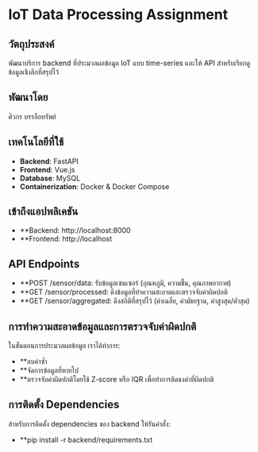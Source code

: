 # IoT Data Processing Assignment

## วัตถุประสงค์
พัฒนาบริการ backend ที่ประมวลผลข้อมูล IoT แบบ time-series และให้ API สำหรับเรียกดูข้อมูลเชิงลึกที่สรุปไว้
## พัฒนาโดย
ศิวกร บรรลือทรัพย์
## เทคโนโลยีที่ใช้
- **Backend**: FastAPI
- **Frontend**: Vue.js
- **Database**: MySQL
- **Containerization**: Docker & Docker Compose
## เข้าถึงแอปพลิเคชัน
- **Backend: http://localhost:8000
- **Frontend: http://localhost
## API Endpoints
- **POST /sensor/data: รับข้อมูลเซนเซอร์ (อุณหภูมิ, ความชื้น, คุณภาพอากาศ)
- **GET /sensor/processed: ดึงข้อมูลที่ทำความสะอาดและตรวจจับค่าผิดปกติ
- **GET /sensor/aggregated: ดึงสถิติที่สรุปไว้ (ค่าเฉลี่ย, ค่ามัธยฐาน, ค่าสูงสุด/ต่ำสุด)
## การทำความสะอาดข้อมูลและการตรวจจับค่าผิดปกติ
ในขั้นตอนการประมวลผลข้อมูล เราได้ทำการ:
- **ลบค่าซ้ำ
- **จัดการข้อมูลที่หายไป
- **ตรวจจับค่าผิดปกติโดยใช้ Z-score หรือ IQR เพื่อทำการติดธงค่าที่ผิดปกติ
## การติดตั้ง Dependencies
สำหรับการติดตั้ง dependencies ของ backend ให้รันคำสั่ง:
- **pip install -r backend/requirements.txt